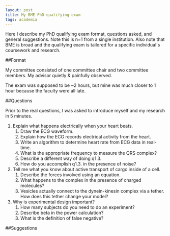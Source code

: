 ```yaml
---
layout: post
title: My BME PhD qualifying exam
tags: academia
---
```


Here I describe my PhD qualifying exam format, questions asked, and general suggestions. Note this is n=1 from a single institution. Also note that BME is broad and the qualifying exam is tailored for a specific individual's coursework and research.

##Format

My committee consisted of one committee chair and two committee members. My advisor quietly & painfully observed.

The exam was supposed to be ~2 hours, but mine was much closer to 1 hour because the faculty were all late.

##Questions

Prior to the real questions, I was asked to introduce myself and my research in 5 minutes.

1. Explain what happens electrically when your heart beats. 
    1. Draw the ECG waveform.
	2. Explain how the ECG records electrical activity from the heart.
	3. Write an algorithm to determine heart rate from ECG data in real-time.
	4. What is the appropriate frequency to measure the QRS complex?
	5. Describe a different way of doing q1.3.
	6. How do you accomplish q1.3. in the presence of noise?
2. Tell me what you know about active transport of cargo inside of a cell.
	1. Describe the forces involved using an equation.
	2. What happens to the complex in the presence of charged molecules?
	3. Vesicles actually connect to the dynein-kinesin complex via a tether. How does this tether change your model?
3. Why is experimental design important?
	1. How many subjects do you need to do an experiment?
	2. Describe beta in the power calculation?
	3. What is the definition of false negative?

##Suggestions
